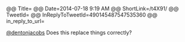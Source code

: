 @@ Title=
@@ Date=2014-07-18 9:19 AM
@@ ShortLink=/t4X91/
@@ TweetId=
@@ InReplyToTweetId=490145487547535360
@@ in_reply_to_url=

[@dentonjacobs][1] Does this replace things correctly?

[1]: https://twitter.com/dentonjacobs